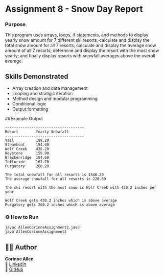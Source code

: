 # Assignment 8 - Snow Day Report

### Purpose
This program uses arrays, loops, if statements, and methods to display 
yearly snow amount for 7 different ski resorts; calculate and display the
total snow amount for all 7 resorts; calculate and display the average snow
amount of all 7 resorts; determine and display the resort with the most
snow yearly; and finally display resorts with snowfall averages above the 
overall average.

## Skills Demonstrated
- Array creation and data management
- Looping and stratigic iteration
- Method design and modular programming
- Conditional logic
- Output formatting

##Example Output
```
------------------------------------
Resort        Yearly Snowfall
------------------------------------
Vail          189.20
Steamboat     154.40
Wolf Creek    430.20
Keystone      159.90
Breckenridge  184.60
Telluride     167.70
Purgatory     260.20

The total snowfall for all resorts is 1546.20
The average snowfall for all resorts is 220.89

The ski resort with the most snow is Wolf Creek with 430.2 inches per year

Wolf Creek gets 430.2 inches which is above average
Purgatory gets 260.2 inches which is above average
```

### ⚙️ How to Run
```bash
javac AllenCorinneAssignment2.java
java AllenCorinneAssignment2
```

## 🧑‍💻 Author
**Corinne Allen**  
💼 [LinkedIn](https://www.linkedin.com/in/ceallen/)  
🐙 [GitHub](https://github.com/RinAllen18)
